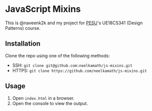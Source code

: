 # JavaScript Mixins

This is @naveenk2k and my project for [PESU](http://pes.edu/)'s UE18CS341 (Design Patterns) course.

## Installation

Clone the repo using one of the following methods:
- SSH: `git clone git@github.com:neelkamath/js-mixins.git`
- HTTPS: `git clone https://github.com/neelkamath/js-mixins.git`

## Usage

1. Open `index.html` in a browser.
1. Open the console to view the output.
